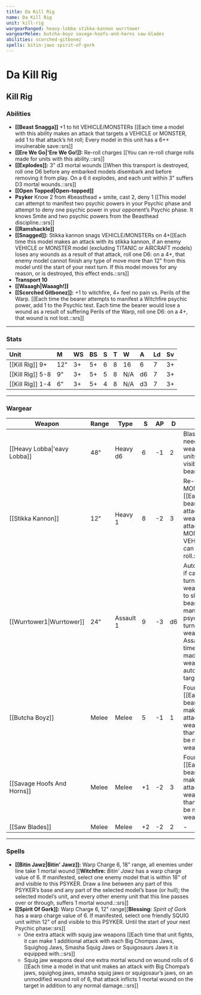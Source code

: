 ```yaml
---
title: Da Kill Rig
name: Da Kill Rig
unit: kill-rig
wargearRanged: heavy-lobba stikka-kannon wurrtower
wargearMelee: butcha-boyz savage-hoofs-and-horns saw-blades
abilities: scorched-gitbonez
spells: bitin-jawz spirit-of-gork
---
```


# Da Kill Rig
## Kill Rig
### Abilities
- **[[Beast Snagga]]** +1 to hit VEHICLE/MONSTERs [[Each time a model with this ability makes an attack that targets a VEHICLE or MONSTER, add 1 to that attack’s hit roll; Every model in this unit has a 6++ invulnerable save::srs]]
- **[[Ere We Go\|'Ere We Go!]]:** Re-roll charges [[You can re-roll charge rolls made for units with this ability.::srs]]
- **[[Explodes]]:** 3" d3 mortal wounds [[When this transport is destroyed, roll one D6 before any embarked models disembark and before removing it from play. On a 6 it explodes, and each unit within 3" suffers D3 mortal wounds.::srs]]
- **[[Open Topped\|Open-topped]]**
- **Psyker** Know 2 from #beasthead + smite, cast 2, deny 1 [[This model can attempt to manifest two psychic powers in your Psychic phase and attempt to deny one psychic power in your opponent’s Psychic phase. It knows Smite and two psychic powers from the Beasthead discipline.::srs]]
- **[[Ramshackle]]**
- **[[Snagged]]:** Stikka kannon snags VEHICLE/MONSTERs on 4+[[Each time this model makes an attack with its stikka kannon, if an enemy VEHICLE or MONSTER model (excluding TITANIC or AIRCRAFT models) loses any wounds as a result of that attack, roll one D6: on a 4+, that enemy model cannot finish any type of move more than 12" from this model until the start of your next turn. If this model moves for any reason, or is destroyed, this effect ends.::srs]]
- **Transport 10**
- **[[Waaagh\|Waaagh!]]**
- **[[Scorched Gitbonez]]:** +1 to witchfire, 4+ feel no pain vs. Perils of the Warp. [[Each time the bearer attempts to manifest a Witchfire psychic power, add 1 to the Psychic test. Each time the bearer would lose a wound as a result of suffering Perils of the Warp, roll one D6: on a 4+, that wound is not lost.::srs]]

---

### Stats

| Unit             | M   | WS  | BS  | S   | T   | W   | A   | Ld  | Sv  |
|:---------------- |:--- |:--- |:--- |:--- |:--- |:--- |:--- |:--- |:--- |
| [[Kill Rig]] 9+  | 12" | 3+  | 5+  | 6   | 8   | 16  | 6   | 7   | 3+  |
| [[Kill Rig]] 5-8 | 9"  | 3+  | 5+  | 5   | 8   | N/A | d6  | 7   | 3+  |
| [[Kill Rig]] 1-4 | 6"  | 3+  | 5+  | 4   | 8   | N/A | d3  | 7   | 3+  |

---

### Wargear

| Weapon | Range | Type | S   | AP  | D   | Abilities |
| ------ | ----- | ---- | --- | --- | --- | --------- |
| [[Heavy Lobba\|'eavy Lobba]] | 48"   | Heavy d6 | 6   | -1  | 2   | Blast, No LoS needed [[This weapon can target units that are not visible to the bearer.::srs]] | 
| [[Stikka Kannon]] | 12"   | Heavy 1 | 8   | -2  | 3   | Re-roll hits against MONSTER/VEHICLEs [[Each time the bearer makes an attack with this weapon, if that attack targets a MONSTER or VEHICLE unit, you can re-roll the hit roll.::srs]] |
| [[Wurrtower1\|Wurrtower]] | 24"   | Assault 1 | 9   | -3  | d6  | Auto-hits, d3 shots if if cast a spell this turn [[Each time this weapon is selected to shoot with, if the bearer successfully manifested any psychic powers this turn, change this weapon's Type to Assault D3. Each time an attack is made with this weapon, that attack automatically hits the target.::srs]] | 
| [[Butcha Boyz]] | Melee | Melee | 5   | -1  | 1   | Four free attacks [[Each time the bearer fights, it makes 4 additional attacks with this weapon and no more than 4 attacks can be made with this weapon.::srs]] | 
| [[Savage Hoofs And Horns]] | Melee | Melee | +1  | -2  | 3   | Four free attacks [[Each time the bearer fights, it makes 4 additional attacks with this weapon and no more than 4 attacks can be made with this weapon.::srs]] | 
| [[Saw Blades]] | Melee | Melee | +2  | -2  | 2   | -         | 

---

### Spells
  - **[[Bitin Jawz\|Bitin' Jawz]]:** Warp Charge 6, 18" range, all enemies under line take 1 mortal wound [[**Witchfire:** _Bitin’ Jawz_ has a warp charge value of 6. If manifested, select one enemy model that is within 18" of and visible to this PSYKER. Draw a line between any part of this PSYKER’s base and any part of the selected model’s base (or hull); the selected model’s unit, and every other enemy unit that this line passes over or through, suffers 1 mortal wound.::srs]]
- **[[Spirit Of Gork]]:** Warp Charge 6, 12" range[[**Blessing:** _Spirit of Gork_ has a warp charge value of 6. If manifested, select one friendly SQUIG unit within 12" of and visible to this PSYKER. Until the start of your next Psychic phase::srs]]
    - One extra attack with squig jaw weapons [[Each time that unit fights, it can make 1 additional attack with each Big Chompas Jaws, Squighog Jaws, Smasha Squig Jaws or Squigosaurs Jaws it is equipped with.::srs]]
    - Squig jaw weapons deal one extra mortal wound on wound rolls of 6 [[Each time a model in that unit makes an attack with Big Chompa’s jaws, squighog jaws, smasha squig jaws or squigosaur’s jaws, on an unmodified wound roll of 6, that attack inflicts 1 mortal wound on the target in addition to any normal damage.::srs]]
